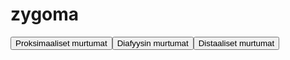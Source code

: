 # zygoma

<button id="zygoma_proksimaalinen">Proksimaaliset murtumat</button><button id="zygoma_diafyysi">Diafyysin murtumat</button><button id="zygoma_distaalinen">Distaaliset murtumat</button>

